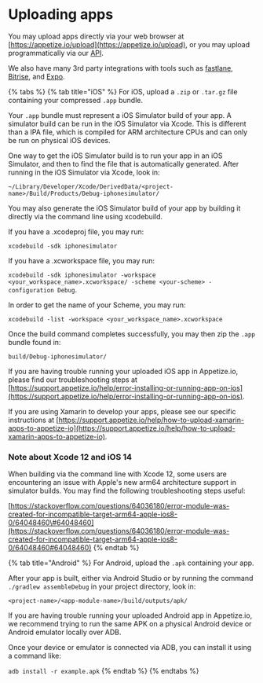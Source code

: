 # Uploading apps

You may upload apps directly via your web browser at [https://appetize.io/upload](https://appetize.io/upload), or you may upload programmatically via our [API](../api/create-new-app.md). 

We also have many 3rd party integrations with tools such as [fastlane](https://docs.fastlane.tools/actions/appetize/), [Bitrise](https://www.bitrise.io/integrations/steps/appetize-deploy), and [Expo](https://expo.io/). 

{% tabs %}
{% tab title="iOS" %}
For iOS, upload a `.zip` or `.tar.gz` file containing your compressed `.app` bundle.

Your `.app` bundle must represent a iOS Simulator build of your app. A simulator build can be run in the iOS Simulator via Xcode. This is different than a IPA file, which is compiled for ARM architecture CPUs and can only be run on physical iOS devices. 

One way to get the iOS Simulator build is to run your app in an iOS Simulator, and then to find the file that is automatically generated. After running in the iOS Simulator via Xcode, look in:

`~/Library/Developer/Xcode/DerivedData/<project-name>/Build/Products/Debug-iphonesimulator/`

You may also generate the iOS Simulator build of your app by building it directly via the command line using xcodebuild. 

If you have a .xcodeproj file, you may run: 

`xcodebuild -sdk iphonesimulator`

If you have a .xcworkspace file, you may run: 

`xcodebuild -sdk iphonesimulator -workspace <your_workspace_name>.xcworkspace/ -scheme <your-scheme> -configuration Debug`.

In order to get the name of your Scheme, you may run: 

`xcodebuild -list -workspace <your_workspace_name>.xcworkspace`

Once the build command completes successfully, you may then zip the `.app` bundle found in: 

`build/Debug-iphonesimulator/`

If you are having trouble running your uploaded iOS app in Appetize.io, please find our troubleshooting steps at [https://support.appetize.io/help/error-installing-or-running-app-on-ios](https://support.appetize.io/help/error-installing-or-running-app-on-ios).

If you are using Xamarin to develop your apps, please see our specific instructions at [https://support.appetize.io/help/how-to-upload-xamarin-apps-to-appetize-io](https://support.appetize.io/help/how-to-upload-xamarin-apps-to-appetize-io).

### **Note about Xcode 12 and iOS 14**

When building via the command line with Xcode 12, some users are encountering an issue with Apple's new arm64 architecture support in simulator builds. You may find the following troubleshooting steps useful:

[https://stackoverflow.com/questions/64036180/error-module-was-created-for-incompatible-target-arm64-apple-ios8-0/64048460\#64048460](https://stackoverflow.com/questions/64036180/error-module-was-created-for-incompatible-target-arm64-apple-ios8-0/64048460#64048460)
{% endtab %}

{% tab title="Android" %}
For Android, upload the `.apk` containing your app. 

After your app is built, either via Android Studio or by running the command `./gradlew assembleDebug` in your project directory, look in:

`<project-name>/<app-module-name>/build/outputs/apk/`

If you are having trouble running your uploaded Android app in Appetize.io, we recommend trying to run the same APK on a physical Android device or Android emulator locally over ADB. 

Once your device or emulator is connected via ADB, you can install it using a command like:

`adb install -r example.apk`
{% endtab %}
{% endtabs %}





